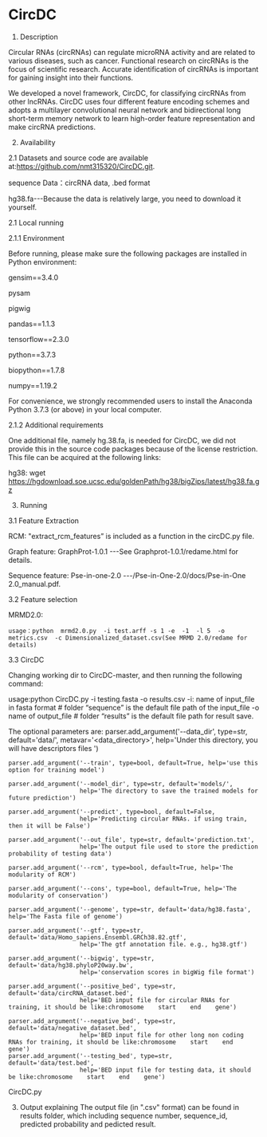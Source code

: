 # CircDC

1. Description
   
Circular RNAs (circRNAs) can regulate microRNA activity and are related to various diseases, such as cancer. Functional research on circRNAs is the focus of scientific research. Accurate identification of circRNAs is important for gaining insight into their functions.

We developed a novel framework, CircDC, for classifying circRNAs from other lncRNAs. CircDC uses four different feature encoding schemes and adopts a multilayer convolutional neural network and bidirectional long short-term memory network to learn high-order feature representation and make circRNA predictions. 

2. Availability

2.1 Datasets and source code are available at:https://github.com/nmt315320/CircDC.git.

sequence Data：circRNA data, .bed format

hg38.fa---Because the data is relatively large, you need to download it yourself.

2.1 Local running

2.1.1 Environment

Before running, please make sure the following packages are installed in Python environment:

gensim==3.4.0

pysam

pigwig

pandas==1.1.3

tensorflow==2.3.0

python==3.7.3

biopython==1.7.8

numpy==1.19.2

For convenience, we strongly recommended users to install the Anaconda Python 3.7.3 (or above) in your local computer.

2.1.2 Additional requirements

One additional file, namely hg.38.fa, is needed for CircDC, we did not provide this in the source code packages because of the license restriction. This file can be acquired at the following links:

hg38: wget https://hgdownload.soe.ucsc.edu/goldenPath/hg38/bigZips/latest/hg38.fa.gz

3. Running

3.1 Feature  Extraction

 RCM: "extract_rcm_features” is included as a function in the circDC.py file.
 
 Graph feature: GraphProt-1.0.1  ---See Graphprot-1.0.1/redame.html for details. 
 
 Sequence feature: Pse-in-one-2.0 ---/Pse-in-One-2.0/docs/Pse-in-One 2.0_manual.pdf.
 
3.2 Feature  selection

MRMD2.0:

    usage：python  mrmd2.0.py  -i test.arff -s 1 -e  -1  -l 5  -o metrics.csv  -c Dimensionalized_dataset.csv(See MRMD 2.0/redame for details)
    
3.3 CircDC     

Changing working dir to CircDC-master, and then running the following command:

usage:python CircDC.py -i testing.fasta -o results.csv 
-i: name of input_file in fasta format # folder “sequence” is the default file path of the input_file
-o name of output_file # folder “results” is the default file path for result save.

The optional parameters are:
    parser.add_argument('--data_dir', type=str, default='data/', metavar='<data_directory>',
                        help='Under this directory, you will have descriptors files ')

    parser.add_argument('--train', type=bool, default=True, help='use this option for training model')

    parser.add_argument('--model_dir', type=str, default='models/',
                        help='The directory to save the trained models for future prediction')

    parser.add_argument('--predict', type=bool, default=False,
                        help='Predicting circular RNAs. if using train, then it will be False')

    parser.add_argument('--out_file', type=str, default='prediction.txt',
                        help='The output file used to store the prediction probability of testing data')

    parser.add_argument('--rcm', type=bool, default=True, help='The modularity of RCM')

    parser.add_argument('--cons', type=bool, default=True, help='The modularity of conservation')

    parser.add_argument('--genome', type=str, default='data/hg38.fasta', help='The Fasta file of genome')

    parser.add_argument('--gtf', type=str, default='data/Homo_sapiens.Ensembl.GRCh38.82.gtf',
                        help='The gtf annotation file. e.g., hg38.gtf')

    parser.add_argument('--bigwig', type=str, default='data/hg38.phyloP20way.bw',
                        help='conservation scores in bigWig file format')

    parser.add_argument('--positive_bed', type=str, default='data/circRNA_dataset.bed',
                        help='BED input file for circular RNAs for training, it should be like:chromosome    start    end    gene')

    parser.add_argument('--negative_bed', type=str, default='data/negative_dataset.bed',
                        help='BED input file for other long non coding RNAs for training, it should be like:chromosome    start    end    gene')
    parser.add_argument('--testing_bed', type=str, default='data/test.bed',
                        help='BED input file for testing data, it should be like:chromosome    start    end    gene')
CircDC.py  

3. Output explaining
The output file (in ".csv" format) can be found in results folder, which including sequence number, sequence_id, predicted probability and pedicted result.

